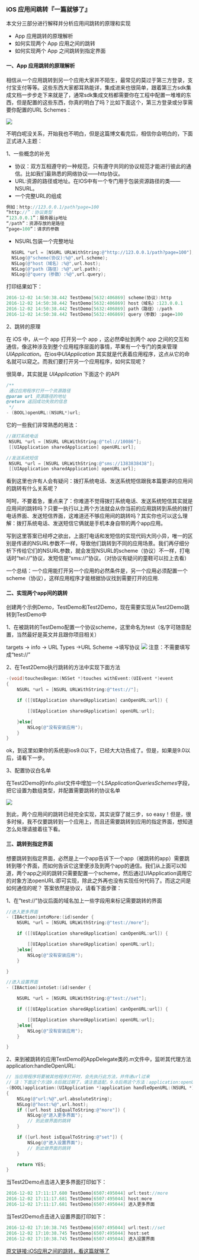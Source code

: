 ### iOS 应用间跳转『一篇就够了』

本文分三部分进行解释并分析应用间跳转的原理和实现

* App 应用跳转的原理解析
* 如何实现两个 App 应用之间的跳转
* 如何实现两个 App 之间跳转到指定界面

#### 一、App 应用跳转的原理解析

相信从一个应用跳转到另一个应用大家并不陌生，最常见的莫过于第三方登录，支付宝支付等等。这些东西大家都耳熟能详，集成进来也很简单，跟着第三方sdk集成文档一步步走下来就是了，通常sdk集成文档都需要你在工程中配置一堆堆的东西，但是配置的这些东西，你真的明白了吗？比如下面这个，第三方登录或分享需要你配置的URL Schemes：

![](https://github.com/CalvinCheungCoder/Blog/blob/master/Objective-C/JumpBetweenApplications/urlshare.jpeg)

不明白呢没关系，开始我也不明白，但是这篇博文看完后，相信你会明白的，下面正式进入主题：

1、一些概念的补充

* 协议：双方互相遵守的一种规范，只有遵守共同的协议规范才能进行彼此的通信。比如我们最熟悉的网络协议——http协议。
* URL:资源的路径或地址。在IOS中有一个专门用于包装资源路径的类——NSURL。
* 一个完整URL的组成

```Objective-C
例如：http://123.0.0.1/path?page=100
“http://”：协议类型
“123.0.0.1”：服务器ip地址
“/path”：资源存放的是路径
“page=100”：请求的参数
```
* NSURL包装一个完整地址

```Objective-C
  NSURL *url = [NSURL URLWithString:@"http://123.0.0.1/path?page=100"];
  NSLog(@"scheme(协议):%@",url.scheme);
  NSLog(@"host（域名）:%@",url.host);
  NSLog(@"path（路径）:%@",url.path);
  NSLog(@"query（参数）:%@",url.query);
```

打印结果如下：

```Objective-C
2016-12-02 14:50:38.442 TestDemo[5632:406869] scheme(协议):http
2016-12-02 14:50:38.442 TestDemo[5632:406869] host（域名）:123.0.0.1
2016-12-02 14:50:38.442 TestDemo[5632:406869] path（路径）:/path
2016-12-02 14:50:38.442 TestDemo[5632:406869] query（参数）:page=100
```

2、跳转的原理

在 iOS 中，从一个 app 打开另一个 app ，这必然牵扯到两个 app 之间的交互和通信，像这种涉及到整个应用程序层面的事情，苹果有一个专门的类来管理 *UIApplication*。在ios中*UIApplication* 其实就是代表着应用程序，这点从它的命名就可以窥之。而我们要打开另一个应用程序，如何实现呢？

很简单，其实就是 *UIApplication* 下面这个 的API

```Objective-C
/**
 通过应用程序打开一个资源路径
@param url 资源路径的地址
@return 返回成功失败的信息
 */
- (BOOL)openURL:(NSURL*)url;
```

它的一些我们非常熟悉的用法：

```Objective-C
//拨打系统电话
 NSURL *url = [NSURL URLWithString:@"tel://10086"];
 [[UIApplication sharedApplication] openURL:url];
```

```Objective-C
//发送系统短信
 NSURL *url = [NSURL URLWithString:@"sms://1383838438"];
 [[UIApplication sharedApplication] openURL:url];
```

看到这里也许有人会有疑问：拨打系统电话、发送系统短信跟我本篇要讲的应用间的跳转有什么关系呢？

呵呵，不要着急，重点来了：你难道不觉得拨打系统电话、发送系统短信其实就是应用间的跳转吗？只要一执行以上两个方法就会从你当前的应用跳转到系统的拨打电话界面、发送短信界面，这难道还不够应用间的跳转吗？其实你也可以这么理解：拨打系统电话、发送短信它俩就是手机本身自带的两个app应用。

写到这里答案已经呼之欲出，上面打电话和发短信的实现代码大同小异，唯一的区别是传递的NSURL参数不一样，导致他们跳转到不同的应用场景。我们再仔细分析下传给它们的NSURL参数，就会发现NSURL的scheme（协议）不一样，打电话时“tel://”协议，发短信是“sms://”协议。（对协议有疑问的童鞋可以拉上去看）

一个总结：一个应用能打开另一个应用的必然条件是，另一个应用必须配置一个scheme（协议），这样应用程序才能根据协议找到需要打开的应用.

#### 二、实现两个app间的跳转

创建两个示例Demo，TestDemo和Test2Demo，现在需要实现从Test2Demo跳转到TestDemo中

1、在被跳转的TestDemo配置一个协议scheme，这里命名为test（名字可随意配置，当然最好是英文并且跟你项目相关）

targets -> info -> URL Types ->URL Scheme ->填写协议
![](https://github.com/CalvinCheungCoder/Blog/blob/master/Objective-C/JumpBetweenApplications/testDemo.jpeg)
注意：不需要填写成“test://”

2、在Test2Demo执行跳转的方法中实现下面方法

```Objective-C
-(void)touchesBegan:(NSSet *)touches withEvent:(UIEvent *)event
{
    NSURL *url = [NSURL URLWithString:@"test://"];

    if ([[UIApplication sharedApplication] canOpenURL:url]) {

        [[UIApplication sharedApplication] openURL:url];

    }else{
        NSLog(@"没有安装应用");
    }
}
```

ok，到这里如果你的系统是ios9.0以下，已经大大功告成了。但是，如果是9.0以后，请看下一步。

3、配置协议白名单

在Test2Demo的info.plist文件中增加一个*LSApplicationQueriesSchemes*字段，把它设置为数组类型，并配置需要跳转的协议名单

![](https://github.com/CalvinCheungCoder/Blog/blob/master/Objective-C/JumpBetweenApplications/testDemo2.jpeg)

到此，两个应用间的跳转已经完全实现，其实说穿了就三步，so easy！但是，很多时候，我不仅要跳转到一个应用上，而且还需要跳转到应用的指定界面，想知道怎么处理请接着往下看。

#### 三、跳转到指定界面

想要跳转到指定界面，必然是上一个app告诉下一个app（被跳转的app）需要跳转到哪个界面，而如何告诉它这里便涉及到两个app的通信。我们从上面可以知道，两个app之间的跳转只需要配置一个scheme，然后通过UIApplication调用它的对象方法openURL:即可实现，除此之外再也没有实现任何代码了。而这之间是如何通信的呢？
答案依然是协议，请看下面步骤：

1、在”test://”协议后面的域名加上一些字段用来标记需要跳转的界面

```Objective-C
//进入更多界面
- (IBAction)intoMore:(id)sender {
    NSURL *url = [NSURL URLWithString:@"test://more"];

    if ([[UIApplication sharedApplication] canOpenURL:url]) {

        [[UIApplication sharedApplication] openURL:url];
    }else{
        NSLog(@"没有安装应用");
    }

}

//进入设置界面
- (IBAction)intoSet:(id)sender {

    NSURL *url = [NSURL URLWithString:@"test://set"];

    if ([[UIApplication sharedApplication] canOpenURL:url]) {

        [[UIApplication sharedApplication] openURL:url];
    }else{
        NSLog(@"没有安装应用");
    }

}
```

2、来到被跳转的应用TestDemo的AppDelegate类的.m文件中，监听其代理方法application:handleOpenURL:

```Objective-C
// 当应用程序将要被其他程序打开时，会先执行此方法，并传递url过来
// 注：下面这个方法9.0后就过期了，请注意适配，9.0后用这个方法：application:openURL:options:
-(BOOL)application:(UIApplication *)application handleOpenURL:(NSURL *)url
{
    NSLog(@"url:%@",url.absoluteString);
    NSLog(@"host:%@",url.host);
    if ([url.host isEqualToString:@"more"]) {
        NSLog(@"进入更多界面");
        // 到此做界面的跳转
    }

    if ([url.host isEqualToString:@"set"]) {
        NSLog(@"进入设置界面");
        // 到此做界面的跳转
    }

    return YES;
}
```

当Test2Demo点击进入更多界面打印如下：

```Objective-C
2016-12-02 17:11:17.680 TestDemo[6507:495044] url:test://more
2016-12-02 17:11:17.681 TestDemo[6507:495044] host:more
2016-12-02 17:11:17.681 TestDemo[6507:495044] 进入更多界面
```

当Test2Demo点击进入设置界面打印如下：

```Objective-C
2016-12-02 17:10:38.745 TestDemo[6507:495044] url:test://set
2016-12-02 17:10:38.745 TestDemo[6507:495044] host:set
2016-12-02 17:10:38.745 TestDemo[6507:495044] 进入设置界面
```

[原文链接:iOS应用之间的跳转，看这篇就够了
](http://ios.jobbole.com/91129/)


